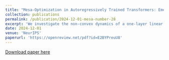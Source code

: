 ```yaml
---
title: "Mesa-Optimization in Autoregressively Trained Transformers: Emergence and Capability."
collection: publications
permalink: /publication/2024-12-01-mesa-number-28
excerpt: 'We investigate the non-convex dynamics of a one-layer linear causal self-attention model autoregressively trained by gradient flow, where the sequences are generated by an AR process.'
date: 2024-12-01
venue: 'NeurIPS'
paperurl: 'https://openreview.net/pdf?id=E2BYPreuU8'
---
```


[Download paper here](https://openreview.net/pdf?id=E2BYPreuU8)
